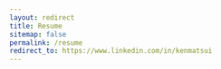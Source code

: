 ```yaml
---
layout: redirect
title: Resume
sitemap: false
permalink: /resume
redirect_to: https://www.linkedin.com/in/kenmatsui
---
```

